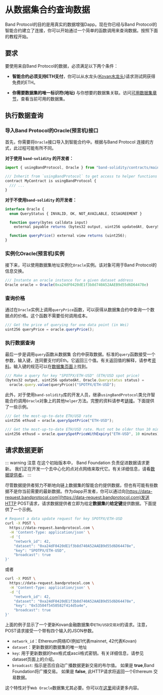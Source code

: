 # 从数据集合约查询数据

Band Protocol的目的是用真实的数据增强Dapp。现在你已经与Band Protocol的智能合约建立了连接，你可以开始通过一个简单的函数调用来查询数据。按照下面的教程开始。

## 要求

要使用来自Band Protocol的数据，必须满足以下两个条件：

- **智能合约必须支持ETH支付**，你可以从水龙头([Kovan水龙头](https://faucet.kovan.network/))请求测试网获得免费的ETH。

- **你需要数据集的唯一标识符(地址)** 与你想要的数据集关联。访问[可用数据集章节](../datasets/overview.md)，查看当前可用的数据集。

## 执行数据查询

### 导入Band Protocol的Oracle(预言机)接口

首先，你需要将`Oracle`接口导入到智能合约中。根据与Band Protocol 连接的方式，此过程可能有所不同。

**对于使用 `band-solidity` 的开发者：**

```ts
import { usingBandProtocol, Oracle } from "band-solidity/contracts/main.sol";

/// Inherit from `usingBandProtocol` to get access to helper functions
contract MyContract is usingBandProtocol {
  /// ...
}
```

**对于不使用`band-solidity` 的开发者：**

```ts
interface Oracle {
  enum QueryStatus { INVALID, OK, NOT_AVAILABLE, DISAGREEMENT }

  function query(bytes calldata input)
    external payable returns (bytes32 output, uint256 updatedAt, QueryStatus status);

  function queryPrice() external view returns (uint256);
}
```

### 实例化Oracle(预言机)实例

接下来，可以使用数据集地址实例化`Oracle`实例。该对象可用于Band Protocol的信息交换。

```ts
/// Instante an oracle instance for a given dataset address
Oracle oracle = Oracle(0xa24dF0420dE1f3b8d740A52AAEB9d55d6D64478e)
```

### 查询价格

通过在`Oracle`实例上调用`queryPrice`函数，可以获得从数据集合约中查询一个数据点的价格。这个函数不需要任何调用成本。

```ts
/// Get the price of querying for one data point (in Wei)
uint256 queryPrice = oracle.queryPrice();
```

### 执行数据查询

最后一步是调用`query`函数从数据集 合约中获取数据。标准的`query`函数接受一个参数，输入键，连同要支付的Eth。它返回三个值。有关返回值的解释，请参考[资料](reference.md)。输入键的规范可以在[数据集页面](../datasets/overview.md)上找到。


```ts
/// Make a query for key "SPOTPX/ETH-USD" (ETH/USD spot price)
(bytes32 output, uint256 updatedAt, Oracle.Querystatus status) =
  oracle.query.value(queryPrice)("SPOTPX/ETH-USD");
```

此外，对于使用`band-solidity`库的开发人员，继承`usingBandProtocol`类允许智能合约调用`Oracle`对象上的其他`helper`方法。完整的资料请参考[链接](reference.md)。下面提供了一些示例。

```ts
/// Get the most-up-to-date ETH/USD rate
uint256 ethusd = oracle.querySpotPrice("ETH-USD");

/// Get the most-up-to-date ETH/USD rate. Must not be older than 10 mins.
uint256 ethusd = oracle.querySpotPriceWithExpiry("ETH-USD", 10 minutes);
```

## 请求数据更新

::: warning 注意
在这个初始版本中， Band Foundation 负责促进数据请求更新。 我们正在开发一个去中心化的点对点网络来取代它。有关详细信息，请看[数据提供者](../providers/overview.md)。
:::

尽管数据提供者努力不断地向链上数据集的智能合约提供数据，但也有可能有些数据不是你当前需要的最新数据。作为dapp开发者，你可以通过向[https://data-request.bandprotocol.com](https://data-request.bandprotocol.com)发送HTTP POST请求，请求数据提供者立即为给定**数据集**的**给定键**提供数据。下面提供了一个示例。

```sh
# Request a data update request for key SPOTPX/ETH-USD
curl -X POST \
  https://data-request.bandprotocol.com \
  -H 'Content-Type: application/json' \
  -d '{
    "network_id": 42,
    "dataset": "0xa24dF0420dE1f3b8d740A52AAEB9d55d6D64478e",
    "key": "SPOTPX/ETH-USD",
    "broadcast": true
}'
```

或者

```sh
curl -X POST \
  https://data-request.bandprotocol.com \
  -H 'Content-Type: application/json' \
  -d '{
    "network_id": 42,
    "dataset": "0xa24dF0420dE1f3b8d740A52AAEB9d55d6D64478e",
    "key": "0x53504f5450582f414d5a4e",
    "broadcast": true
}'
```

上面的例子显示了一个更新Kovan金融数据集中`ETH/USD交易对`的请求。注意，POST请求接受一个带有四个输入的JSON参数。

- `network_id`：Ethereum网络ID(例如1代表mainnet, 42代表Kovan)
- `dataset`：更新数据的数据集的唯一地址
- `key`: 用于更新数据的hex格式或ascii格式密钥。有关详细信息，请参见dataset页面上的介绍。
- `broadcast`: 指示是否应自动广播数据更新交易的布尔值。 如果是 **true**,Band Foundation将广播交易。 如果是 **false**, 此HTTP请求将返回一个Ethereum 交易数据。

这个特性对于`Web Oracle`数据集尤其必要。你可以在[这里](../datasets/web-oracle.md)阅读更多内容。

